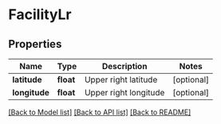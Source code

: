 # FacilityLr

## Properties
Name | Type | Description | Notes
------------ | ------------- | ------------- | -------------
**latitude** | **float** | Upper right latitude | [optional] 
**longitude** | **float** | Upper right longitude | [optional] 

[[Back to Model list]](../README.md#documentation-for-models) [[Back to API list]](../README.md#documentation-for-api-endpoints) [[Back to README]](../README.md)

